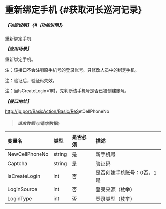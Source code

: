 # 重新绑定手机 {#获取河长巡河记录}

##### _【功能说明】_ {#【功能说明】}

重新绑定手机

_**【应用场景】**_

重新绑定手机。

注：该接口不会注销原手机号的登录账号。只修改人员中的绑定手机。

注：验证后，验证码失效。

注：当IsCreateLogin=1时，先判断该手机号是否已被创建账号。

_**【接口地址】**_

[http://ip:port/BasicAction/](http://ip:port/HMQuery/PatrolRiver/GetPatrolRivers)[Basic](http://ip:port/HMQuery/PatrolRiver/GetPatrolRivers)[/ReS](http://ip:port/HMQuery/PatrolRiver/GetPatrolRivers)etCellPhoneNo

> #### _请求数据_ {#请求数据}

| 变量名 | 类型 | 是否必须 | 描述 |
| :--- | :--- | :--- | :--- |
| NewCellPhoneNo | string | 是 | 新手机号 |
| Captcha | string | 是 | 验证码 |
| IsCreateLogin | int | 否 | 是否创建手机账号：0否，1是 |
| LoginSource | int | 否 | 登录来源（枚举） |
| LoginType | int | 否 | 登录类型（枚举） |



